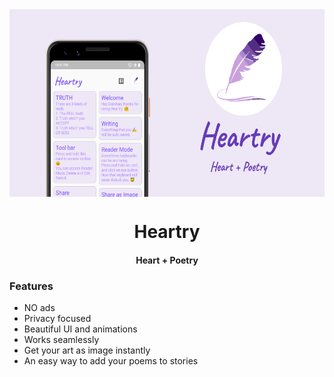 <div align='center'>
    <img
        src='images/feature_graphics.png'
        style="vertical-align:middle;margin:0px 0px"
        height=300sp
    />
</div>
<h1 align='center'>Heartry</h1>
<h4 align='center'>Heart + Poetry</h4>

### Features

- NO ads
- Privacy focused
- Beautiful UI and animations
- Works seamlessly
- Get your art as image instantly
- An easy way to add your poems to stories
